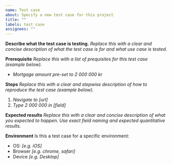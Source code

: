 ```yaml
---
name: Test case
about: Specify a new test case for this project
title: ""
labels: test case
assignees: ""
---
```


**Describe what the test case is testing.**
_Replace this with a clear and concise description of what the test case is for and what use case is tested._

**Prerequisite**
_Replace this with a list of prequisites for this test case (example below)._

- _Mortgage amount pre-set to 2 000 000 kr_

**Steps**
_Replace this with a clear and stepwise description of how to reproduce the test case (example below)._

1. _Navigate to [url]_
2. _Type 2 000 000 in [field]_

**Expected results**
_Replace this with a clear and concise description of what you expected to happen. Use exact field naming and expected quantitative results._

**Environment**
Is this a test case for a specific environment:

- OS: _[e.g. iOS]_
- Browser _[e.g. chrome, safari]_
- Device _[e.g. Desktop]_
